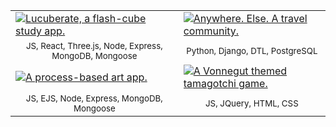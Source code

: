<div align="center">
  <table border="0" cellspacing="0" cellpadding="0">
    <tbody>
      <tr>
        <td>
          <a href="https://lucuberate.herokuapp.com/">
            <img
              alt="Lucuberate, a flash-cube study app."
              src="https://i.ibb.co/Q8hVQr1/Lucuberate.png"
            />
          </a>
        </td>
        <td>
          <a href="https://anywhere-else-app.herokuapp.com/">
            <img
              alt="Anywhere. Else. A travel community."
              src="https://i.ibb.co/gTr4xv6/Anywhere-Else.png"
            />
          </a>
        </td>
      </tr>
      <tr>
        <td>
          <div align="center">
            <sub>JS, React, Three.js, Node, Express, MongoDB, Mongoose</sub>
          </div>
        </td>
        <td>
          <div align="center">
            <sub>Python, Django, DTL, PostgreSQL</sub>
          </div>
        </td>
      </tr>
      <tr>
        <td>
          <a href="https://sensorialapp.herokuapp.com/">
            <img
              alt="A process-based art app."
              src="https://i.ibb.co/khXqGYW/Sensorial.png"
            />
          </a>
        </td>
        <td>
          <a href="https://pages.git.generalassemb.ly/khermalik/project-zero-tralfamagotchi/">
            <img
              alt="A Vonnegut themed tamagotchi game."
              src="https://i.ibb.co/SNbCBYc/Tralfamagotchi.png"
            />
          </a>
        </td>
      </tr>
      <tr>
        <td>
          <div align="center">
            <sub>JS, EJS, Node, Express, MongoDB, Mongoose</sub>
          </div>
        </td>
        <td>
          <div align="center">
            <sub>JS, JQuery, HTML, CSS</sub>
          </div>
        </td>
      </tr>
    </tbody>
  </table>
</div>

